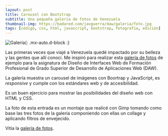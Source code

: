 ```yaml
---
layout: post
title: Carousel con Bootstrap
subtitle: Una pequeña galería de fotos de Venezuela
thumbnail-img: https://badared.com/javguerra/daw/galeria/foto.jpg
tags: [código, css, html, javascript, bootstrap, fotografía, edición]
---
```


![Galería](https://badared.com/javguerra/daw/galeria/foto.jpg){: .mx-auto.d-block :}

Las primeras veces que viajé a Venezuela quedé impactado por su belleza y las gentes que allí conocí. Me inspiró para realizar esta [galería de fotos](https://badared.com/javguerra/daw/galeria/) de ejemplo para la asignatura de Diseño de Interfaces Web de Formación Profesional de Grado Superior de Desarrollo de Aplicaciones Web (DAW).

La galería muestra un carousel de imágenes con Boortrap y JavaScript, es _responsive_ y cumple con los estándares web y de accesibilidad.

Es un buen ejercicio para mostrar las posibilidades del diseño web con HTML y CSS.

La foto de esta entrada es un montaje que realicé con Gimp tomando como base las tres fotos de la galería componiendo con ellas un collage y aplicando filtros de envejecido. 

Vitia la [galería de fotos](https://badared.com/javguerra/daw/galeria/).
